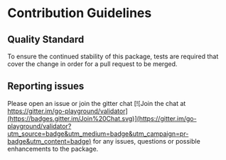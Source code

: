 # Contribution Guidelines

## Quality Standard

To ensure the continued stability of this package, tests are required that cover the change in order for a pull request to be merged.

## Reporting issues

Please open an issue or join the gitter chat [![Join the chat at https://gitter.im/go-playground/validator](https://badges.gitter.im/Join%20Chat.svg)](https://gitter.im/go-playground/validator?utm_source=badge&utm_medium=badge&utm_campaign=pr-badge&utm_content=badge) for any issues, questions or possible enhancements to the package.
